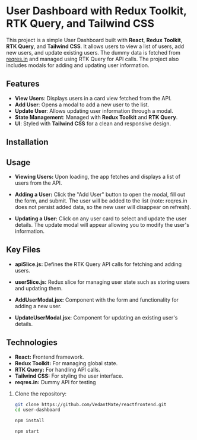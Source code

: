 # User Dashboard with Redux Toolkit, RTK Query, and Tailwind CSS

This project is a simple User Dashboard built with **React**, **Redux Toolkit**, **RTK Query**, and **Tailwind CSS**. It allows users to view a list of users, add new users, and update existing users. The dummy data is fetched from [reqres.in](https://reqres.in) and managed using RTK Query for API calls. The project also includes modals for adding and updating user information.

## Features

- **View Users**: Displays users in a card view fetched from the API.
- **Add User**: Opens a modal to add a new user to the list.
- **Update User**: Allows updating user information through a modal.
- **State Management**: Managed with **Redux Toolkit** and **RTK Query**.
- **UI**: Styled with **Tailwind CSS** for a clean and responsive design.

## Installation

## Usage
- **Viewing Users:** Upon loading, the app fetches and displays a list of users from the API.

- **Adding a User:** Click the "Add User" button to open the modal, fill out the form, and submit. The user will be added to the list (note: reqres.in does not persist added data, so the new user will disappear on refresh).

- **Updating a User:** Click on any user card to select and update the user details. The update modal will appear allowing you to modify the user's information.

## Key Files

- **apiSlice.js:** Defines the RTK Query API calls for fetching and adding users.

- **userSlice.js:** Redux slice for managing user state such as storing users and updating them.

- **AddUserModal.jsx:** Component with the form and functionality for adding a new user.

- **UpdateUserModal.jsx:** Component for updating an existing user's details.

## Technologies

- **React:** Frontend framework.
- **Redux Toolkit:** For managing global state.
- **RTK Query:** For handling API calls.
- **Tailwind CSS:** For styling the user interface.
- **reqres.in:** Dummy API for testing

1. Clone the repository:

   ```bash
   git clone https://github.com/VedantMate/reactfrontend.git
   cd user-dashboard

   npm install

   npm start
``` 

